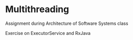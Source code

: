 # Multithreading
Assignment during Architecture of Software Systems class

Exercise on ExecutorService and RxJava
